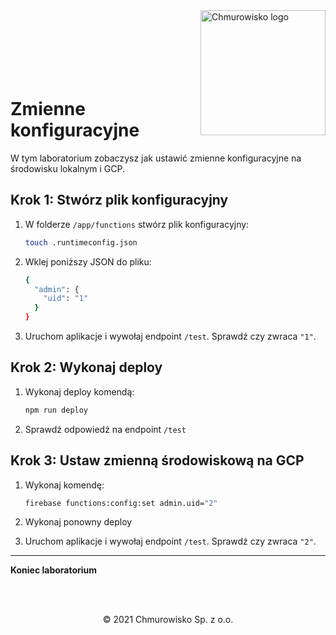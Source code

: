 <img src="../../../../img/logo.png" alt="Chmurowisko logo" width="200"  align="right">
<br><br>
<br><br>
<br><br>

# Zmienne konfiguracyjne

W tym laboratorium zobaczysz jak ustawić zmienne konfiguracyjne na środowisku lokalnym i GCP.

## Krok 1: Stwórz plik konfiguracyjny

1. W folderze `/app/functions` stwórz plik konfiguracyjny:

   ```bash
   touch .runtimeconfig.json
   ```

1. Wklej poniższy JSON do pliku:

   ```bash
   {
     "admin": {
       "uid": "1"
     }
   }
   ```

1. Uruchom aplikacje i wywołaj endpoint `/test`. Sprawdź czy zwraca `"1"`.

## Krok 2: Wykonaj deploy

1. Wykonaj deploy komendą:

   ```bash
   npm run deploy
   ```

1. Sprawdź odpowiedź na endpoint `/test`

## Krok 3: Ustaw zmienną środowiskową na GCP

1. Wykonaj komendę:

   ```bash
   firebase functions:config:set admin.uid="2"
   ```

1. Wykonaj ponowny deploy

1. Uruchom aplikacje i wywołaj endpoint `/test`. Sprawdź czy zwraca `"2"`.

---

**Koniec laboratorium**

<br><br>

<center><p>&copy; 2021 Chmurowisko Sp. z o.o.<p></center>
